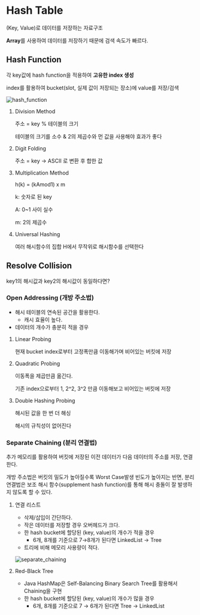 # Hash Table

(Key, Value)로 데이터를 저장하는 자료구조

**Array**를 사용하여 데이터를 저장하기 때문에 검색 속도가 빠르다.

## Hash Function

각 key값에 hash function을 적용하여 **고유한 index 생성**

index를 활용하여 bucket(slot, 실제 값이 저장되는 장소)에 value를 저장/검색

![hash_function](https://user-images.githubusercontent.com/55528172/173781643-4a1356d3-8061-46f1-ad79-b9adb8717d38.png)

1. Division Method
    
    주소 = key % 테이블의 크기
    
    테이블의 크기를 소수 & 2의 제곱수와 먼 값을 사용해야 효과가 좋다
    

1. Digit Folding
    
    주소 = key → ASCII 로 변환 후 합한 값
    

1. Multiplication Method
    
    h(k) = (kAmod1) x m
    
    k: 숫자로 된 key
    
    A: 0~1 사이 실수
    
    m: 2의 제곱수
    

1. Universal Hashing
    
    여러 해시함수의 집합 H에서 무작위로 해시함수를 선택한다
    

## Resolve Collision

key1의 해시값과 key2의 해시값이 동일하다면?

### Open Addressing (개방 주소법)

- 해시 테이블의 연속된 공간을 활용한다.
    - 캐시 효율이 높다.
- 데이터의 개수가 충분히 적을 경우

1. Linear Probing
    
    현재 bucket index로부터 고정폭만큼 이동해가며 비어있는 버킷에 저장
    

1. Quadratic Probing
    
    이동폭을 제곱만큼 옮긴다.
    
    기존 index으로부터 1, 2^2, 3^2 만큼 이동해보고 비어있는 버킷에 저장
    

1. Double Hashing Probing
    
    해시된 값을 한 번 더 해싱
    
    해시의 규칙성이 없어진다
    

### Separate Chaining (분리 연결법)

추가 메모리를 활용하여 버킷에 저장된 이전 데이터가 다음 데이터의 주소를 저장, 연결한다.

개방 주소법은 버킷의 밀도가 높아질수록 Worst Case발생 빈도가 높아지는 반면, 분리 연결법은 보조 해시 함수(supplement hash function)를 통해 해시 충돌이 잘 발생하지 않도록 할 수 있다.

1. 연결 리스트
    - 삭제/삽입이 간단하다.
    - 작은 데이터를 저장할 경우 오버헤드가 크다.
    - 한 hash bucket에 할당된 (key, value)의 개수가 적을 경우
        - 6개, 8개를 기준으로 7→8개가 된다면 LinkedList → Tree
    - 트리에 비해 메모리 사용량이 적다.
    
    ![separate_chaining](https://user-images.githubusercontent.com/55528172/173781656-6e866b61-202e-4e19-82af-da9581962db9.png)
    
2. Red-Black Tree
    - Java HashMap은 Self-Balancing Binary Search Tree를 활용해서 Chaining을 구현
    - 한 hash bucket에 할당된 (key, value)의 개수가 많을 경우
        - 6개, 8개를 기준으로 7 → 6개가 된다면 Tree → LinkedList
